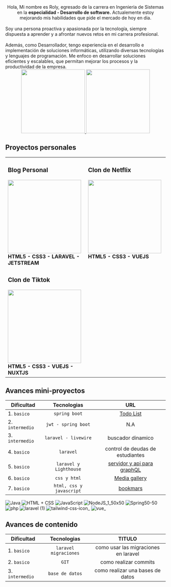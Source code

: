 <center>
Hola, Mi nombre es Roly, egresado de la carrera en Ingenieria de Sistemas en la <strong>especialidad - Desarrollo de software.</strong>
 Actualemente estoy mejorando mis habilidades que pide el mercado de hoy en dia.<br><br>
 
 
</center>
Soy una persona proactiva y apasionada por la tecnología, siempre dispuesta a aprender y a afrontar nuevos retos en mi carrera profesional.<br><br>
Además, como Desarrollador, tengo experiencia en el desarrollo e implementación de soluciones informáticas, utilizando diversas tecnologías y lenguajes de programación. Me enfoco en desarrollar soluciones eficientes y escalables, que permitan mejorar los procesos y la productividad de la empresa.

<div align="center"> 
 <a href="https://github.com/anuraghazra/github-readme-stats#gh-dark-mode-only">
 <img height=200 src="https://github-readme-stats-git-masterrstaa-rickstaa.vercel.app/api/top-langs/?username=ROLY2033&hide=python&layout=compact&langs_count=10&hide_border=true&role=owner,collaborator&theme=dark&bg_color=000000#gh-dark-mode-only"/>
 </a>
 <a href="https://github.com/anuraghazra/github-readme-stats#gh-dark-mode-only">
 <img height=200 src="https://github-readme-stats-git-masterrstaa-rickstaa.vercel.app/api?username=ROLY2033&hide_rank=true&show_icons=true&line_height=28&hide_border=true&card_width=3&role=owner,collaborator&exclude_repo=github-readme-stats&theme=dark&bg_color=000000#gh-dark-mode-only"/>
 </a>
</div>

</div>

## Proyectos personales

<table>
  <tr>
   <td valign="top" width="50%">
       <h3>  Blog Personal</h3> 
       <a href="https://github.com/ROLY2033/blogger-laravel" title="Laravel blogger">
         <img height='230px' src="https://user-images.githubusercontent.com/95943858/216058147-d694072e-8506-420d-9b1f-ba554c624584.png"/>
       </a>
        <strong>HTML5 - CSS3 - LARAVEL - JETSTREAM </strong>
  </td>
    <td valign="top" width="50%">
       <h3>  Clon de Netflix</h3> 
     <a href="https://github.com/ROLY2033/clone-netflix" title="Netflix clone">
       <img height='230px' src="https://user-images.githubusercontent.com/95943858/228941195-fc11b7d3-8352-44c5-897d-e344682f47d6.png"/>
     </a>
       <strong>HTML5 - CSS3 - VUEJS</strong>
    </td>
  </tr>
<!--  SECCION 2 -->
 <tr>
   <td valign="top" width="50%">
       <h3> Clon de Tiktok </h3> 
       <a href="https://github.com/ROLY2033/blogger-laravel" title="Laravel blogger">
         <img height='230px' src="https://user-images.githubusercontent.com/95943858/235364345-40e8ad0d-9adf-4a38-a1ac-c994fefce06a.png"/>
       </a>
        <strong>HTML5 - CSS3 - VUEJS - NUXTJS </strong>
    </td>
  </tr>
</table>


## Avances mini-proyectos

<div align="center">

| Dificultad         | Tecnologias          |   URL   |          
|---------------------|:----------------:|:---------------:|          
| 1. `basico`           | `spring boot`             |     [Todo List](https://github.com/ROLY2033/todo-list)        |          
| 2. `intermedio`            | `jwt - spring boot`             |      N.A        |          
| 3. `intermedio`          | `laravel - livewire`             |      buscador dinamico       |           
| 4. `basico`         | `laravel`             |        control de deudas de estudiantes     |           
| 5. `basico`        | `laravel y Lighthouse`       |      [servidor y api para graphQL](https://github.com/ROLY2033/posts-graphql)        |           
| 6. `basico`            | `css y html`             |      [Media gallery](https://github.com/ROLY2033/galeria-media)         |           
| 7. `basico`           | `html, css y javascript`            |[bookmars](https://github.com/ROLY2033/hola-mundo-html)        |          

</div>

![Java](https://user-images.githubusercontent.com/102749844/173580987-89f908d8-dc3e-4e0c-ab41-6761e27963c1.png)
![HTML + CSS](https://user-images.githubusercontent.com/102749844/173581014-ac57c5d2-2305-479e-bab0-41aaba1a7c68.png)
![JavaScript](https://user-images.githubusercontent.com/102749844/173581498-7c666d1e-7d7d-4056-93d1-c8a8edde3e2e.png)
![NodeJS_1_50x50](https://user-images.githubusercontent.com/102749844/194075295-610fc6ef-cf82-4aa4-aa41-981aadd2d7c2.png)
![Spring50-50](https://user-images.githubusercontent.com/102749844/173581074-ad54cf4a-b169-4961-abbc-3cd2d5531843.png)
![php](https://user-images.githubusercontent.com/95943858/210661903-0c6ffb94-edaf-49c9-809c-470cb73343e8.png)
![laravel (1)](https://user-images.githubusercontent.com/95943858/210660772-44b49707-0172-4ab0-875a-ac7d70289ff9.png)
![tailwind-css-icon_](https://user-images.githubusercontent.com/95943858/210661225-54a00064-167c-43dc-95b3-8b25b1680d03.png)
![vue_](https://user-images.githubusercontent.com/95943858/210661103-9574ef3d-03b7-496b-8992-44377a340bb9.png)



## Avances de contenido

<div align="center">

| Dificultad         | Tecnologias          |   TITULO   |          
|---------------------|:----------------:|:---------------:|          
| 1. `basico`           | `laravel migraciones`             |     como usar las migraciones en laravel        |          
| 2. `basico`            | `GIT`             |      como realizar commits       |          
| 3. `intermedio`          | `base de datos`             |      como realizar una bases de datos       |               

</div>
